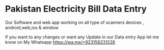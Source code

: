# Pakistan Electricity Bill Data Entry

Our Software and web app working on all type of scanners devices , android,web,ios & window

If you want to any changes or want any Update in our Data entry App let me know on My Whatsapp
https://wa.me/+923156231228
